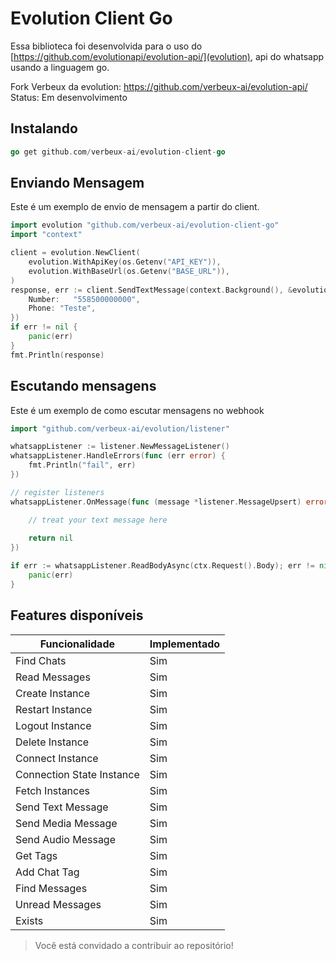 # Evolution Client Go

Essa biblioteca foi desenvolvida para o uso do [https://github.com/evolutionapi/evolution-api/](evolution), api do
whatsapp usando a linguagem go.


Fork Verbeux da evolution: https://github.com/verbeux-ai/evolution-api/  
Status: Em desenvolvimento

## Instalando
```go
go get github.com/verbeux-ai/evolution-client-go
```

## Enviando Mensagem

Este é um exemplo de envio de mensagem a partir do client.

```go
import evolution "github.com/verbeux-ai/evolution-client-go"
import "context"

client = evolution.NewClient(
    evolution.WithApiKey(os.Getenv("API_KEY")),
    evolution.WithBaseUrl(os.Getenv("BASE_URL")),
)
response, err := client.SendTextMessage(context.Background(), &evolution.TextMessageRequest{
    Number:   "558500000000",
    Phone: "Teste",
})
if err != nil {
    panic(err)
}
fmt.Println(response)
```

## Escutando mensagens

Este é um exemplo de como escutar mensagens no webhook

```go
import "github.com/verbeux-ai/evolution/listener"

whatsappListener := listener.NewMessageListener()
whatsappListener.HandleErrors(func (err error) {
    fmt.Println("fail", err)
})

// register listeners
whatsappListener.OnMessage(func (message *listener.MessageUpsert) error {

    // treat your text message here
    
    return nil
})

if err := whatsappListener.ReadBodyAsync(ctx.Request().Body); err != nil {
    panic(err)
}
```

## Features disponíveis

| Funcionalidade            | Implementado |
|---------------------------|--------------|
| Find Chats                | Sim          |
| Read Messages             | Sim          |
| Create Instance           | Sim          |
| Restart Instance          | Sim          |
| Logout Instance           | Sim          |
| Delete Instance           | Sim          |
| Connect Instance          | Sim          |
| Connection State Instance | Sim          |
| Fetch Instances           | Sim          |
| Send Text Message         | Sim          |
| Send Media Message        | Sim          |
| Send Audio Message        | Sim          |
| Get Tags                  | Sim          |
| Add Chat Tag              | Sim          |
| Find Messages             | Sim          |
| Unread Messages           | Sim          |
| Exists                    | Sim          |

> Você está convidado a contribuir ao repositório!